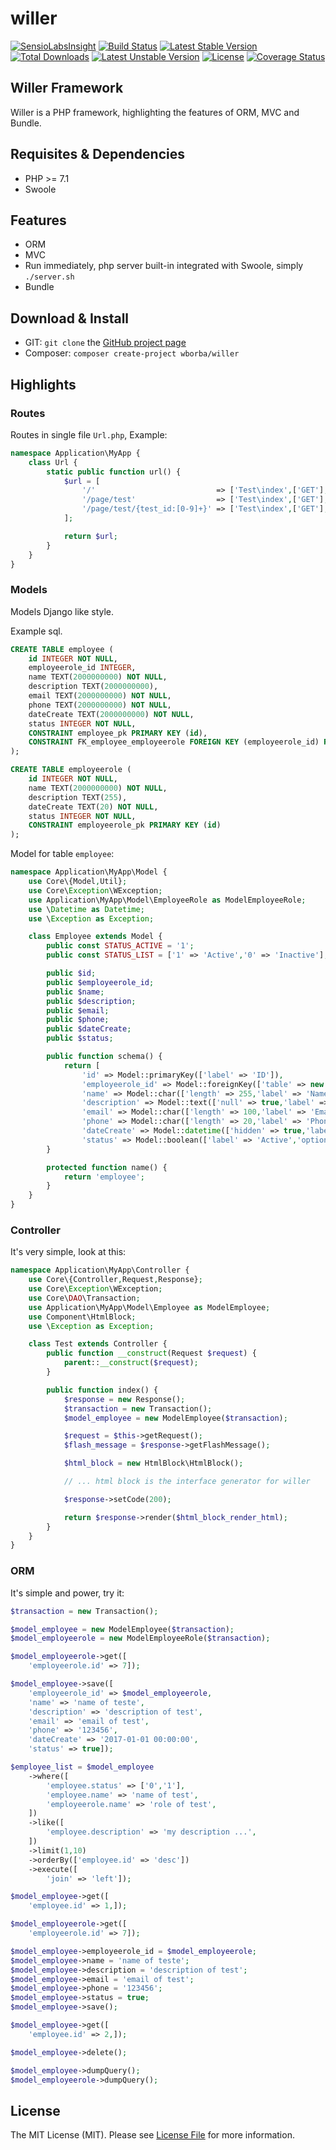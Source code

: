 willer
===========
[![SensioLabsInsight](https://insight.sensiolabs.com/projects/c8ab021d-3302-4ed7-a17d-8118190b0774/mini.png)](https://insight.sensiolabs.com/projects/c8ab021d-3302-4ed7-a17d-8118190b0774)
[![Build Status](https://travis-ci.org/williamborba/willer.svg?branch=master)](https://travis-ci.org/williamborba/willer)
[![Latest Stable Version](https://poser.pugx.org/wborba/willer/v/stable)](https://packagist.org/packages/wborba/willer) [![Total Downloads](https://poser.pugx.org/wborba/willer/downloads)](https://packagist.org/packages/wborba/willer) [![Latest Unstable Version](https://poser.pugx.org/wborba/willer/v/unstable)](https://packagist.org/packages/wborba/willer) [![License](https://poser.pugx.org/wborba/willer/license)](https://packagist.org/packages/wborba/willer)
[![Coverage Status](https://coveralls.io/repos/github/williamborba/willer/badge.svg?branch=master)](https://coveralls.io/github/williamborba/willer?branch=master)

## Willer Framework

Willer is a PHP framework, highlighting the features of ORM, MVC and Bundle.

## Requisites & Dependencies

* PHP >= 7.1
* Swoole

## Features

* ORM
* MVC
* Run immediately, php server built-in integrated with Swoole, simply `./server.sh`
* Bundle

## Download & Install

* GIT: `git clone` the [GitHub project page](https://github.com/williamborba/willer/)
* Composer: `composer create-project wborba/willer`

## Highlights

### Routes

Routes in single file `Url.php`, Example:

```php
namespace Application\MyApp {
    class Url {
        static public function url() {
            $url = [
                '/'                           => ['Test\index',['GET'],'myapp_test_id_of_url'],
                '/page/test'                  => ['Test\index',['GET'],'id_is_unique'],
                '/page/test/{test_id:[0-9]+}' => ['Test\index',['GET'],'id_of_this_url'],
            ];

            return $url;
        }
    }
}

```
### Models

Models Django like style.

Example sql.
```sql
CREATE TABLE employee (
    id INTEGER NOT NULL,
    employeerole_id INTEGER,
    name TEXT(2000000000) NOT NULL,
    description TEXT(2000000000),
    email TEXT(2000000000) NOT NULL,
    phone TEXT(2000000000) NOT NULL,
    dateCreate TEXT(2000000000) NOT NULL,
    status INTEGER NOT NULL,
    CONSTRAINT employee_pk PRIMARY KEY (id),
    CONSTRAINT FK_employee_employeerole FOREIGN KEY (employeerole_id) REFERENCES employeerole(id)
);

CREATE TABLE employeerole (
    id INTEGER NOT NULL,
    name TEXT(2000000000) NOT NULL,
    description TEXT(255),
    dateCreate TEXT(20) NOT NULL,
    status INTEGER NOT NULL,
    CONSTRAINT employeerole_pk PRIMARY KEY (id)
);
```
Model for table `employee`:

```php
namespace Application\MyApp\Model {
    use Core\{Model,Util};
    use Core\Exception\WException;
    use Application\MyApp\Model\EmployeeRole as ModelEmployeeRole;
    use \Datetime as Datetime;
    use \Exception as Exception;

    class Employee extends Model {
        public const STATUS_ACTIVE = '1';
        public const STATUS_LIST = ['1' => 'Active','0' => 'Inactive'];

        public $id;
        public $employeerole_id;
        public $name;
        public $description;
        public $email;
        public $phone;
        public $dateCreate;
        public $status;

        public function schema() {
            return [
                'id' => Model::primaryKey(['label' => 'ID']),
                'employeerole_id' => Model::foreignKey(['table' => new EmployeeRole,'filter' => ['employeerole.status' => [self::STATUS_ACTIVE]],'label' => 'Office']),
                'name' => Model::char(['length' => 255,'label' => 'Name']),
                'description' => Model::text(['null' => true,'label' => 'Describe']),
                'email' => Model::char(['length' => 100,'label' => 'Email']),
                'phone' => Model::char(['length' => 20,'label' => 'Phone']),
                'dateCreate' => Model::datetime(['hidden' => true,'label' => 'Date registry']),
                'status' => Model::boolean(['label' => 'Active','option' => self::STATUS_LIST]),];
        }

        protected function name() {
            return 'employee';
        }
    }
}
```

### Controller

It's very simple, look at this:

```php
namespace Application\MyApp\Controller {
    use Core\{Controller,Request,Response};
    use Core\Exception\WException;
    use Core\DAO\Transaction;
    use Application\MyApp\Model\Employee as ModelEmployee;
    use Component\HtmlBlock;
    use \Exception as Exception;

    class Test extends Controller {
        public function __construct(Request $request) {
            parent::__construct($request);
        }

        public function index() {
            $response = new Response();
            $transaction = new Transaction();
            $model_employee = new ModelEmployee($transaction);

            $request = $this->getRequest();
            $flash_message = $response->getFlashMessage();

            $html_block = new HtmlBlock\HtmlBlock();

            // ... html block is the interface generator for willer

            $response->setCode(200);

            return $response->render($html_block_render_html);
        }
    }
}
```

### ORM

It's simple and power, try it:

```php
$transaction = new Transaction();

$model_employee = new ModelEmployee($transaction);
$model_employeerole = new ModelEmployeeRole($transaction);

$model_employeerole->get([
    'employeerole.id' => 7]);

$model_employee->save([
    'employeerole_id' => $model_employeerole,
    'name' => 'name of teste',
    'description' => 'description of test',
    'email' => 'email of test',
    'phone' => '123456',
    'dateCreate' => '2017-01-01 00:00:00',
    'status' => true]);

$employee_list = $model_employee
    ->where([
        'employee.status' => ['0','1'],
        'employee.name' => 'name of test',
        'employeerole.name' => 'role of test',
    ])
    ->like([
        'employee.description' => 'my description ...',
    ])
    ->limit(1,10)
    ->orderBy(['employee.id' => 'desc'])
    ->execute([
        'join' => 'left']);

$model_employee->get([
    'employee.id' => 1,]);

$model_employeerole->get([
    'employeerole.id' => 7]);

$model_employee->employeerole_id = $model_employeerole;
$model_employee->name = 'name of teste';
$model_employee->description = 'description of test';
$model_employee->email = 'email of test';
$model_employee->phone = '123456';
$model_employee->status = true;
$model_employee->save();

$model_employee->get([
    'employee.id' => 2,]);

$model_employee->delete();

$model_employee->dumpQuery();
$model_employeerole->dumpQuery();
```

## License

The MIT License (MIT). Please see [License File](https://github.com/williamborba/willer/blob/master/LICENSE) for more information.
